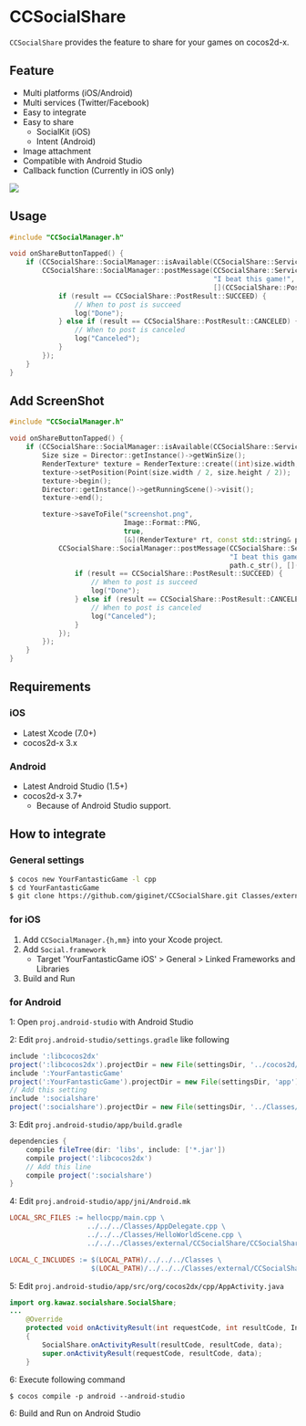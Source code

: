 # CCSocialShare

`CCSocialShare` provides the feature to share for your games on cocos2d-x.

## Feature

- Multi platforms (iOS/Android)
- Multi services (Twitter/Facebook)
- Easy to integrate
- Easy to share
    - SocialKit (iOS)
    - Intent (Android)
- Image attachment
- Compatible with Android Studio
- Callback function (Currently in iOS only)

![](https://raw.githubusercontent.com/giginet/CCSocialShare/master/images/demo_ios.gif)

## Usage

```cpp
#include "CCSocialManager.h"

void onShareButtonTapped() {
    if (CCSocialShare::SocialManager::isAvailable(CCSocialShare::Service::TWITTER)) {
        CCSocialShare::SocialManager::postMessage(CCSocialShare::Service::TWITTER,
                                                  "I beat this game!",
                                                  [](CCSocialShare::PostResult result) {
            if (result == CCSocialShare::PostResult::SUCCEED) {
                // When to post is succeed
                log("Done");
            } else if (result == CCSocialShare::PostResult::CANCELED) {
                // When to post is canceled
                log("Canceled");
            }
        });
    }
}
```

## Add ScreenShot

```cpp
#include "CCSocialManager.h"

void onShareButtonTapped() {
    if (CCSocialShare::SocialManager::isAvailable(CCSocialShare::Service::TWITTER)) {
        Size size = Director::getInstance()->getWinSize();
        RenderTexture* texture = RenderTexture::create((int)size.width, (int)size.height);
        texture->setPosition(Point(size.width / 2, size.height / 2));
        texture->begin();
        Director::getInstance()->getRunningScene()->visit();
        texture->end();

        texture->saveToFile("screenshot.png",
                            Image::Format::PNG,
                            true,
                            [&](RenderTexture* rt, const std::string& path) {
            CCSocialShare::SocialManager::postMessage(CCSocialShare::Service::TWITTER,
                                                      "I beat this game!",
                                                      path.c_str(), [](CCSocialShare::PostResult result) {
                if (result == CCSocialShare::PostResult::SUCCEED) {
                    // When to post is succeed
                    log("Done");
                } else if (result == CCSocialShare::PostResult::CANCELED) {
                    // When to post is canceled
                    log("Canceled");
                }
            });
        });
    }
}
```

## Requirements

### iOS

- Latest Xcode (7.0+)
- cocos2d-x 3.x

### Android

- Latest Android Studio (1.5+)
- cocos2d-x 3.7+
    - Because of Android Studio support.

## How to integrate

### General settings

```sh
$ cocos new YourFantasticGame -l cpp
$ cd YourFantasticGame
$ git clone https://github.com/giginet/CCSocialShare.git Classes/external/CCSocialShare
```

### for iOS

1. Add `CCSocialManager.{h,mm}` into your Xcode project.
2. Add `Social.framework`
    - Target 'YourFantasticGame iOS' > General > Linked Frameworks and Libraries
3. Build and Run

### for Android

1: Open `proj.android-studio` with Android Studio

2: Edit `proj.android-studio/settings.gradle` like following

```gradle
include ':libcocos2dx'
project(':libcocos2dx').projectDir = new File(settingsDir, '../cocos2d/cocos/platform/android/libcocos2dx')
include ':YourFantasticGame'
project(':YourFantasticGame').projectDir = new File(settingsDir, 'app')
// Add this setting
include ':socialshare'
project(':socialshare').projectDir = new File(settingsDir, '../Classes/external/CCSocialShare/CCSocialShare/android')
```

3: Edit `proj.android-studio/app/build.gradle`

```gradle
dependencies {
    compile fileTree(dir: 'libs', include: ['*.jar'])
    compile project(':libcocos2dx')
    // Add this line
    compile project(':socialshare')
}
```

4: Edit `proj.android-studio/app/jni/Android.mk`

```makefile
LOCAL_SRC_FILES := hellocpp/main.cpp \
                   ../../../Classes/AppDelegate.cpp \
                   ../../../Classes/HelloWorldScene.cpp \
                   ../../../Classes/external/CCSocialShare/CCSocialShare/android/CCSocialManager.cpp

LOCAL_C_INCLUDES := $(LOCAL_PATH)/../../../Classes \
                    $(LOCAL_PATH)/../../../Classes/external/CCSocialShare/CCSocialShare
```

5: Edit `proj.android-studio/app/src/org/cocos2dx/cpp/AppActivity.java`

```java
import org.kawaz.socialshare.SocialShare;
...
    @Override
    protected void onActivityResult(int requestCode, int resultCode, Intent data)
    {
        SocialShare.onActivityResult(resultCode, resultCode, data);
        super.onActivityResult(requestCode, resultCode, data);
    }
```

6: Execute following command

```shell
$ cocos compile -p android --android-studio
```

6: Build and Run on Android Studio
